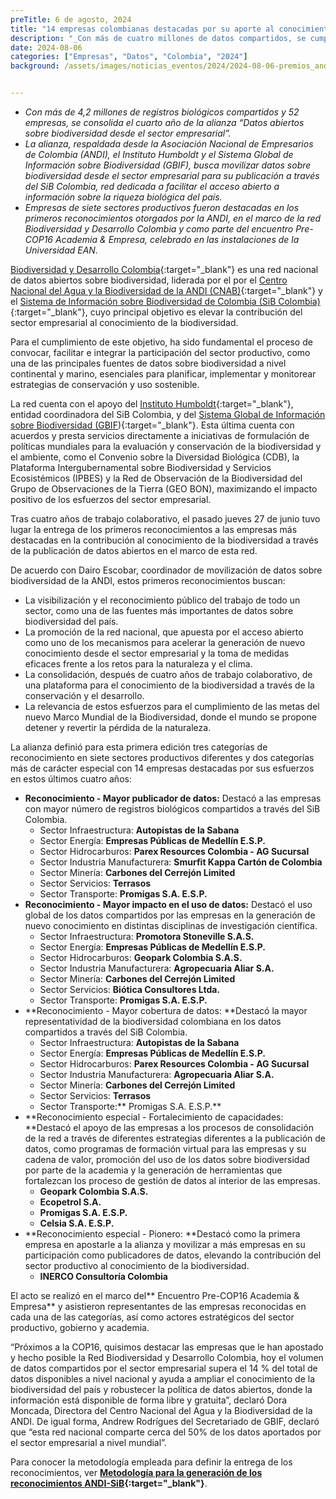 ```yaml
---
preTitle: 6 de agosto, 2024
title: "14 empresas colombianas destacadas por su aporte al conocimiento de la biodiversidad del país"
description: "_Con más de cuatro millones de datos compartidos, se cumplen cuatro años de la alianza entre la ANDI y el SiB Colombia._"
date: 2024-08-06
categories: ["Empresas", "Datos", "Colombia", "2024"]
background: /assets/images/noticias_eventos/2024/2024-08-06-premios_andi.png


---
```


* _Con más de 4,2 millones de registros biológicos compartidos y 52 empresas, se consolida el cuarto año de la alianza “Datos abiertos sobre biodiversidad desde el sector empresarial”._
* _La alianza, respaldada desde la Asociación Nacional de Empresarios de Colombia (ANDI), el Instituto Humboldt y el Sistema Global de Información sobre Biodiversidad (GBIF), busca movilizar datos sobre biodiversidad desde el sector empresarial para su publicación a través del SiB Colombia, red dedicada a facilitar el acceso abierto a información sobre la riqueza biológica del país._
* _Empresas de siete sectores productivos fueron destacadas en los primeros reconocimientos otorgados por la ANDI, en el marco de la red Biodiversidad y Desarrollo Colombia y como parte del encuentro Pre-COP16 Academia & Empresa, celebrado en las instalaciones de la Universidad EAN._

[Biodiversidad y Desarrollo Colombia](https://biodiversidad.co/empresas){:target="_blank"} es una red nacional de datos abiertos sobre biodiversidad, liderada por el por el [Centro Nacional del Agua y la Biodiversidad de la ANDI (CNAB)](https://www.andi.com.co/Home/Pagina/21-centro-nacional-del-agua-y-la-biodiversidad){:target="_blank"} y el [Sistema de Información sobre Biodiversidad de Colombia (SiB Colombia)](https://biodiversidad.co/){:target="_blank"}, cuyo principal objetivo es elevar la contribución del sector empresarial al conocimiento de la biodiversidad.

Para el cumplimiento de este objetivo, ha sido fundamental el proceso de convocar, facilitar e integrar la participación del sector productivo, como una de las principales fuentes de datos sobre biodiversidad a nivel continental y marino, esenciales para planificar, implementar y monitorear estrategias de conservación y uso sostenible.

La red cuenta con el apoyo del [Instituto Humboldt](https://www.humboldt.org.co/consulta){:target="_blank"}, entidad coordinadora del SiB Colombia, y del [Sistema Global de Información sobre Biodiversidad (GBIF](https://www.gbif.org/es/)){:target="_blank"}. Esta última cuenta con acuerdos y presta servicios directamente a iniciativas de formulación de políticas mundiales para la evaluación y conservación de la biodiversidad y el ambiente, como el Convenio sobre la Diversidad Biológica (CDB), la Plataforma Intergubernamental sobre Biodiversidad y Servicios Ecosistémicos (IPBES) y la Red de Observación de la Biodiversidad del Grupo de Observaciones de la Tierra (GEO BON), maximizando el impacto positivo de los esfuerzos del sector empresarial.

Tras cuatro años de trabajo colaborativo, el pasado jueves 27 de junio tuvo lugar la entrega de los primeros reconocimientos a las empresas más destacadas en la contribución al conocimiento de la biodiversidad a través de la publicación de datos abiertos en el marco de esta red.

De acuerdo con Dairo Escobar, coordinador de movilización de datos sobre biodiversidad de la ANDI, estos primeros reconocimientos buscan:



* La visibilización y el reconocimiento público del trabajo de todo un sector, como una de las fuentes más importantes de datos sobre biodiversidad del país.
* La promoción de la red nacional, que apuesta por el acceso abierto como uno de los mecanismos para acelerar la generación de nuevo conocimiento desde el sector empresarial y la toma de medidas eficaces frente a los retos para la naturaleza y el clima.
* La consolidación, después de cuatro años de trabajo colaborativo, de una plataforma para el conocimiento de la biodiversidad a través de la conservación y el desarrollo.
* La relevancia de estos esfuerzos para el cumplimiento de las metas del nuevo Marco Mundial de la Biodiversidad, donde el mundo se propone detener y revertir la pérdida de la naturaleza.

La alianza definió para esta primera edición tres categorías de reconocimiento en siete sectores productivos diferentes y dos categorías más de carácter especial con 14 empresas destacadas por sus esfuerzos en estos últimos cuatro años:



* **Reconocimiento - Mayor publicador de datos:** Destacó a las empresas con mayor número de registros biológicos compartidos a través del SiB Colombia.
    * Sector Infraestructura: **Autopistas de la Sabana**
    * Sector Energía: **Empresas Públicas de Medellín E.S.P.**
    * Sector Hidrocarburos: **Parex Resources Colombia - AG Sucursal**
    * Sector Industria Manufacturera: **Smurfit Kappa Cartón de Colombia**
    * Sector Minería: **Carbones del Cerrejón Limited**
    * Sector Servicios: **Terrasos**
    * Sector Transporte: **Promigas S.A. E.S.P.**
* **Reconocimiento - Mayor impacto en el uso de datos:** Destacó el uso global de los datos compartidos por las empresas en la generación de nuevo conocimiento en distintas disciplinas de investigación científica.
    * Sector Infraestructura: **Promotora Stoneville S.A.S.**
    * Sector Energía: **Empresas Públicas de Medellín E.S.P.**
    * Sector Hidrocarburos: **Geopark Colombia S.A.S.**
    * Sector Industria Manufacturera: **Agropecuaria Aliar S.A.**
    * Sector Minería: **Carbones del Cerrejón Limited**
    * Sector Servicios: **Biótica Consultores Ltda.**
    * Sector Transporte: **Promigas S.A. E.S.P.**
* **Reconocimiento - Mayor cobertura de datos: **Destacó la mayor representatividad de la biodiversidad colombiana en los datos compartidos a través del SiB Colombia.
    * Sector Infraestructura: **Autopistas de la Sabana**
    * Sector Energía: **Empresas Públicas de Medellín E.S.P.**
    * Sector Hidrocarburos: **Parex Resources Colombia - AG Sucursal**
    * Sector Industria Manufacturera: **Agropecuaria Aliar S.A.**
    * Sector Minería: **Carbones del Cerrejón Limited**
    * Sector Servicios: **Terrasos**
    * Sector Transporte:** Promigas S.A. E.S.P.**
* **Reconocimiento especial - Fortalecimiento de capacidades: **Destacó el apoyo de las empresas a los procesos de consolidación de la red a través de diferentes estrategias diferentes a la publicación de datos, como programas de formación virtual para las empresas y su cadena de valor, promoción del uso de los datos sobre biodiversidad por parte de la academia y la generación de herramientas que fortalezcan los proceso de gestión de datos al interior de las empresas.
    * **Geopark Colombia S.A.S.**
    * **Ecopetrol S.A.**
    * **Promigas S.A. E.S.P.**
    * **Celsia S.A. E.S.P.**
* **Reconocimiento especial - Pionero: **Destacó como la primera empresa en apostarle a la alianza y movilizar a más empresas en su participación como publicadores de datos, elevando la contribución del sector productivo al conocimiento de la biodiversidad.
    * **INERCO Consultoría Colombia**

El acto se realizó en el marco del** Encuentro Pre-COP16 Academia & Empresa** y asistieron representantes de las empresas reconocidas en cada una de las categorías, así como actores estratégicos del sector productivo, gobierno y academia.

“Próximos a la COP16, quisimos destacar las empresas que le han apostado y hecho posible la Red Biodiversidad y Desarrollo Colombia, hoy el volumen de datos compartidos por el sector empresarial supera el 14 % del total de datos disponibles a nivel nacional y ayuda a ampliar el conocimiento de la biodiversidad del país y robustecer la política de datos abiertos, donde la información está disponible de forma libre y gratuita”, declaró Dora Moncada, Directora del Centro Nacional del Agua y la Biodiversidad de la ANDI. De igual forma, Andrew Rodrígues del Secretariado de GBIF, declaró que “esta red nacional comparte cerca del 50% de los datos aportados por el sector empresarial a nivel mundial”.

Para conocer la metodología empleada para definir la entrega de los reconocimientos, ver **[Metodología para la generación de los reconocimientos ANDI-SiB](https://drive.google.com/file/d/1hZNH2XKctNqFvQFFRHCHp9WGn4_58O5X/view){:target="_blank"}**.
